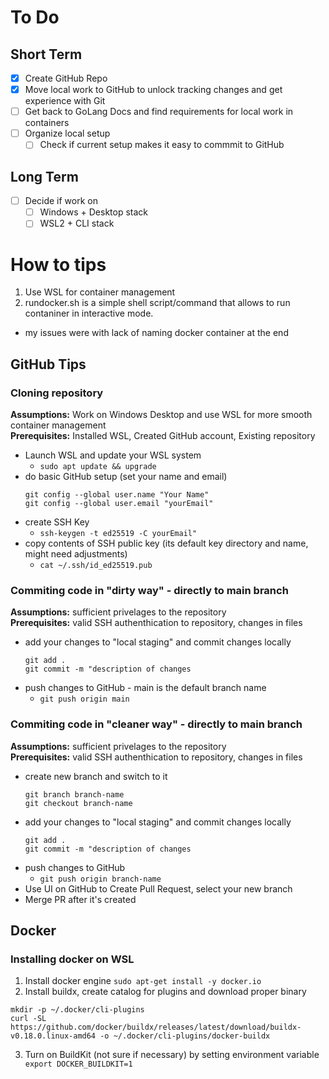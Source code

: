 # To Do
## Short Term
- [x] Create GitHub Repo
- [x] Move local work to GitHub to unlock tracking changes and get experience with Git
- [ ] Get back to GoLang Docs and find requirements for local work in containers
- [ ] Organize local setup
  - [ ] Check if current setup makes it easy to commmit to GitHub
## Long Term 
- [ ] Decide if work on 
  - [ ] Windows + Desktop stack 
  - [ ] WSL2 + CLI stack  

# How to tips
1. Use WSL for container management
2. rundocker.sh is a simple shell script/command that allows to run contaniner in interactive mode.
 - my issues were with lack of naming docker container at the end
## GitHub Tips
### Cloning repository  
**Assumptions:** Work on Windows Desktop and use WSL for more smooth container management  
**Prerequisites:** Installed WSL, Created GitHub account, Existing repository  
- Launch WSL and update your WSL system 
  - `sudo apt update && upgrade`
- do basic GitHub setup (set your name and email)
  ```
  git config --global user.name "Your Name"
  git config --global user.email "yourEmail"
  ```
- create SSH Key
  - `ssh-keygen -t ed25519 -C yourEmail"`
- copy contents of SSH public key (its default key directory and name, might need adjustments)
  - `cat ~/.ssh/id_ed25519.pub`

### Commiting code in "dirty way" - directly to main branch  
**Assumptions:** sufficient privelages to the repository  
**Prerequisites:** valid SSH authenthication to repository, changes in files  
- add your changes to "local staging" and commit changes locally  
  ```
  git add .
  git commit -m "description of changes
  ``` 
- push changes to GitHub - main is the default branch name
  - `git push origin main`
### Commiting code in "cleaner way" - directly to main branch  
**Assumptions:** sufficient privelages to the repository  
**Prerequisites:** valid SSH authenthication to repository, changes in files  
- create new branch and switch to it
  ```
  git branch branch-name
  git checkout branch-name
  ``` 
- add your changes to "local staging" and commit changes locally  
  ```
  git add .
  git commit -m "description of changes
  ``` 
- push changes to GitHub 
  - `git push origin branch-name`
- Use UI on GitHub to Create Pull Request, select your new branch
- Merge PR after it's created  

## Docker
### Installing docker on WSL
1. Install docker engine 
`sudo apt-get install -y docker.io`
2. Install buildx, create catalog for plugins and download proper binary
```
mkdir -p ~/.docker/cli-plugins 
curl -SL https://github.com/docker/buildx/releases/latest/download/buildx-v0.18.0.linux-amd64 -o ~/.docker/cli-plugins/docker-buildx
```

3. Turn on BuildKit (not sure if necessary) by setting environment variable
` export DOCKER_BUILDKIT=1`
